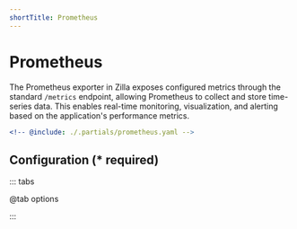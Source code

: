 ```yaml
---
shortTitle: Prometheus
---
```


# Prometheus

The Prometheus exporter in Zilla exposes configured metrics through the standard `/metrics` endpoint, allowing Prometheus to collect and store time-series data. This enables real-time monitoring, visualization, and alerting based on the application's performance metrics.

```yaml {3}
<!-- @include: ./.partials/prometheus.yaml -->
```

## Configuration (\* required)

::: tabs

@tab options

<!-- @include: ./.partials/prometheus-options.md -->

:::
